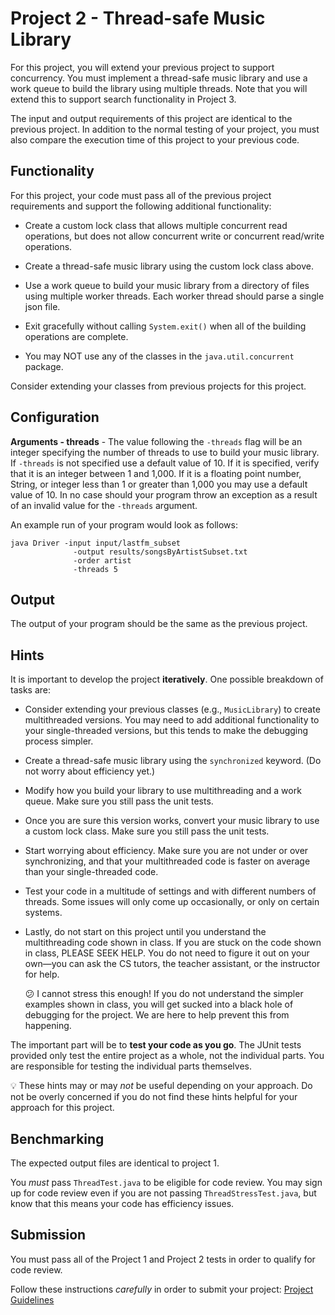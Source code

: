 Project 2 - Thread-safe Music Library
=====================================

For this project, you will extend your previous project to support concurrency. You must implement a thread-safe music library and use a work queue to build the library using multiple threads. Note that you will extend this to support search functionality in Project 3.

The input and output requirements of this project are identical to the previous project. In addition to the normal testing of your project, you must also compare the execution time of this project to your previous code.


## Functionality ##

For this project, your code must pass all of the previous project requirements and support the following additional functionality:

- Create a custom lock class that allows multiple concurrent read operations, but does not allow concurrent write or concurrent read/write operations.

- Create a thread-safe music library using the custom lock class above.

- Use a work queue to build your music library from a directory of files using multiple worker threads. Each worker thread should parse a single json file.

- Exit gracefully without calling `System.exit()` when all of the building operations are complete.

- You may NOT use any of the classes in the `java.util.concurrent` package.

Consider extending your classes from previous projects for this project.

## Configuration ##

**Arguments - threads** - The value following the `-threads` flag will be an integer specifying the number of threads to use to build your music library. If `-threads` is not specified use a default value of 10. If it is specified, verify that it is an integer between 1 and 1,000. If it is a floating point number, String, or integer less than 1 or greater than 1,000 you may use a default value of 10. In no case should your program throw an exception as a result of an invalid value for the `-threads` argument.

An example run of your program would look as follows:

```
java Driver -input input/lastfm_subset
			  -output results/songsByArtistSubset.txt 
			  -order artist 
			  -threads 5
```			

## Output ##

The output of your program should be the same as the previous project. 

## Hints ##

It is important to develop the project **iteratively**. One possible breakdown of tasks are:

- Consider extending your previous classes (e.g., `MusicLibrary`) to create multithreaded versions. You may need to add additional functionality to your single-threaded versions, but this tends to make the debugging process simpler.

- Create a thread-safe music library using the `synchronized` keyword. (Do not worry about efficiency yet.)

- Modify how you build your library to use multithreading and a work queue. Make sure you still pass the unit tests.

- Once you are sure this version works, convert your music library to use a custom lock class. Make sure you still pass the unit tests.

- Start worrying about efficiency. Make sure you are not under or over synchronizing, and that your multithreaded code is faster on average than your single-threaded code.

- Test your code in a multitude of settings and with different numbers of threads. Some issues will only come up occasionally, or only on certain systems.

- Lastly, do not start on this project until you understand the multithreading code shown in class. If you are stuck on the code shown in class, PLEASE SEEK HELP. You do not need to figure it out on your own—you can ask the CS tutors, the teacher assistant, or the instructor for help.

  :confused: I cannot stress this enough! If you do not understand the simpler examples shown in class, you will get sucked into a black hole of debugging for the project. We are here to help prevent this from happening.

The important part will be to **test your code as you go**. The JUnit tests provided only test the entire project as a whole, not the individual parts. You are responsible for testing the individual parts themselves.

:bulb: These hints may or may _not_ be useful depending on your approach. Do not be overly concerned if you do not find these hints helpful for your approach for this project.

## Benchmarking ##

The expected output files are identical to project 1.

You _must_ pass `ThreadTest.java` to be eligible for code review. You may sign up for code review even if you are not passing `ThreadStressTest.java`, but know that this means your code has efficiency issues.

## Submission ##
You must pass all of the Project 1 and Project 2 tests in order to qualify for code review.

Follow these instructions *carefully* in order to submit your project: [Project Guidelines](https://github.com/CS212-S16/lectures/blob/master/Notes/projectguidelines.md)
